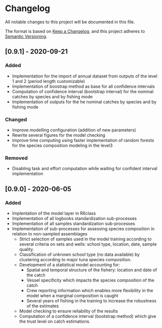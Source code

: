 # Changelog
All notable changes to this project will be documented in this file.

The format is based on [Keep a Changelog](https://keepachangelog.com/en/1.0.0/),
and this project adheres to [Semantic Versioning](https://semver.org/spec/v2.0.0.html).

## [0.9.1] - 2020-09-21
### Added
- Implementation for the import of annual dataset from outputs of the level 1 and 2 (period length customizable)
- Implementation of boostrap method as base for all confidence intervals
- Computation of confidence interval (bootstrap interval) for the nominal catches by species and by fishing mode
- Implementation of outputs for the he nominal catches by species and by fishing mode

### Changed
- Improve modelling configuration (addition of new parameters)
- Rewrite several figures for the model checking
- Improve time computing using faster implementation of random forests for the species composition modeling in the level3 

### Removed
- Disabling task and effort computation while waiting for confident interval implementation

## [0.9.0] - 2020-06-05
### Added
- Implentation of the model layer in R6class
- Implementation of all logbooks standardization sub-processes
- Implementation of all samples standardization sub-processes
- Implementation of sub-processes for assessing species composition in relation to non-sampled assemblages
  - Strict selection of samples used in the model training according to several criteria on sets and wells: school type, location, date, sample quality.      
  - Classification of unknown school type (no data available) by clustering according to major tuna species composition.      
  - Development of a statistical model accounting for:
      - Spatial and temporal structure of the fishery: location and date of the catch
      - Vessel specificity which impacts the species composition of the catch
      - Crew reporting information which enables more flexibility in the model when a marginal composition is caught
      - Several years of fishing in the training to increase the robustness of the estimates
  - Model checking to ensure reliability of the results
  - Computation of a confidence interval (bootstrap method) which give the trust     level on catch estimations. 
